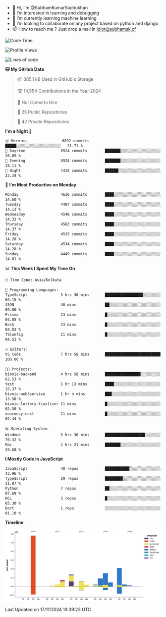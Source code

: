 - 👋 Hi, I’m @SubhamKumarSadhukhan
- 👀 I’m interested in learning and debugging
- 🌱 I’m currently learning machine learning
- 💞️ I’m looking to collaborate on any project based on python and django
- 📫 How to reach me ?
      Just drop a mail in idiot@subhamsk.cf

<!---
SubhamKumarSadhukhan/SubhamKumarSadhukhan is a ✨ special ✨ repository because its `README.md` (this file) appears on your GitHub profile.
You can click the Preview link to take a look at your changes.
--->


<!--START_SECTION:waka-->
![Code Time](http://img.shields.io/badge/Code%20Time-2%2C628%20hrs%2029%20mins-blue)

![Profile Views](http://img.shields.io/badge/Profile%20Views-3-blue)

![Lines of code](https://img.shields.io/badge/From%20Hello%20World%20I%27ve%20Written-2.8%20million%20lines%20of%20code-blue)

**🐱 My GitHub Data** 

> 📦 385.1 kB Used in GitHub's Storage 
 > 
> 🏆 14,554 Contributions in the Year 2024
 > 
> 🚫 Not Opted to Hire
 > 
> 📜 25 Public Repositories 
 > 
> 🔑 42 Private Repositories 
 > 
**I'm a Night 🦉** 

```text
🌞 Morning                6892 commits        █████░░░░░░░░░░░░░░░░░░░░   21.71 % 
🌆 Daytime                8524 commits        ███████░░░░░░░░░░░░░░░░░░   26.85 % 
🌃 Evening                8924 commits        ███████░░░░░░░░░░░░░░░░░░   28.11 % 
🌙 Night                  7410 commits        ██████░░░░░░░░░░░░░░░░░░░   23.34 % 
```
📅 **I'm Most Productive on Monday** 

```text
Monday                   4636 commits        ████░░░░░░░░░░░░░░░░░░░░░   14.60 % 
Tuesday                  4487 commits        ████░░░░░░░░░░░░░░░░░░░░░   14.13 % 
Wednesday                4548 commits        ████░░░░░░░░░░░░░░░░░░░░░   14.32 % 
Thursday                 4563 commits        ████░░░░░░░░░░░░░░░░░░░░░   14.37 % 
Friday                   4533 commits        ████░░░░░░░░░░░░░░░░░░░░░   14.28 % 
Saturday                 4534 commits        ████░░░░░░░░░░░░░░░░░░░░░   14.28 % 
Sunday                   4449 commits        ████░░░░░░░░░░░░░░░░░░░░░   14.01 % 
```


📊 **This Week I Spent My Time On** 

```text
🕑︎ Time Zone: Asia/Kolkata

💬 Programming Languages: 
TypeScript               5 hrs 30 mins       █████████████████░░░░░░░░   69.15 % 
JSON                     46 mins             ██░░░░░░░░░░░░░░░░░░░░░░░   09.80 % 
Prisma                   23 mins             █░░░░░░░░░░░░░░░░░░░░░░░░   04.85 % 
Bash                     23 mins             █░░░░░░░░░░░░░░░░░░░░░░░░   04.83 % 
TSConfig                 21 mins             █░░░░░░░░░░░░░░░░░░░░░░░░   04.52 % 

🔥 Editors: 
VS Code                  7 hrs 58 mins       █████████████████████████   100.00 % 

🐱‍💻 Projects: 
bionic-backend           4 hrs 58 mins       ████████████████░░░░░░░░░   62.53 % 
test                     1 hr 13 mins        ████░░░░░░░░░░░░░░░░░░░░░   15.37 % 
bionic-web3service       1 hr 4 mins         ███░░░░░░░░░░░░░░░░░░░░░░   13.50 % 
bionic-lottery-finalizer 11 mins             █░░░░░░░░░░░░░░░░░░░░░░░░   02.50 % 
neuroncy-nest            11 mins             █░░░░░░░░░░░░░░░░░░░░░░░░   02.44 % 

💻 Operating System: 
Windows                  5 hrs 36 mins       ██████████████████░░░░░░░   70.32 % 
Mac                      2 hrs 21 mins       ███████░░░░░░░░░░░░░░░░░░   29.68 % 
```

**I Mostly Code in JavaScript** 

```text
JavaScript               40 repos            ███████████░░░░░░░░░░░░░░   43.96 % 
TypeScript               29 repos            ████████░░░░░░░░░░░░░░░░░   31.87 % 
Python                   7 repos             ██░░░░░░░░░░░░░░░░░░░░░░░   07.69 % 
HCL                      3 repos             █░░░░░░░░░░░░░░░░░░░░░░░░   03.30 % 
Dart                     1 repo              ░░░░░░░░░░░░░░░░░░░░░░░░░   01.10 % 
```



**Timeline**

![Lines of Code chart](https://raw.githubusercontent.com/SubhamKumarSadhukhan/SubhamKumarSadhukhan/main/assets/bar_graph.png)


 Last Updated on 17/11/2024 19:39:23 UTC
<!--END_SECTION:waka-->
